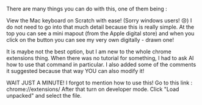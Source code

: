 There are many things you can do with this, one of them being :

View the Mac keyboard on Scratch with ease! (Sorry windows users! 😢) I do not need to go into that much detail because this is really simple. At the top you can see a mini mapout (from the Apple digital store) and when you click on the button you can see my very own digitally - drawn one!

It is maybe not the best option, but I am new to the whole chrome extensions thing. When there was no tutorial for something, I had to ask AI how to use that command in particular. I also added some of the comments it suggested because that way YOU can also modify it!

WAIT JUST A MINUTE! I forgot to mention how to use this! Go to this link :
chrome://extensions/
After that turn on developer mode. Click "Load unpacked" and select the file.
